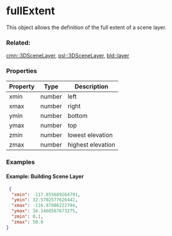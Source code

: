 # fullExtent

This object allows the definition of the full extent of a scene layer.

### Related:

[cmn::3DSceneLayer](3DSceneLayer.cmn.md), [psl::3DSceneLayer](3DSceneLayer.psl.md), [bld::layer](layer.bld.md)
### Properties

| Property | Type | Description |
| --- | --- | --- |
| xmin | number | left |
| xmax | number | right |
| ymin | number | bottom |
| ymax | number | top |
| zmin | number | lowest elevation |
| zmax | number | highest elevation |

### Examples 

#### Example: Building Scene Layer 

```json
 {
  "xmin": -117.855689264791,
  "ymin": 32.5702577626442,
  "xmax": -116.87086222794,
  "ymax": 34.1460567673275,
  "zmin": 0.1,
  "zmax": 50.0
} 
```

